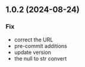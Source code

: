 ## 1.0.2 (2024-08-24)

### Fix

- correct the URL
- pre-commit additions
- update version
- the null to str convert

